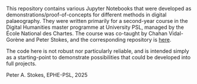 This repository contains various Jupyter Notebooks that were developed as demonstrations/proof-of-concepts for different methods in digital palaeography. They were written primarily for a second-year course in the Digital Humanities master programme at University PSL, managed by the École National des Chartes. 
The course was co-taught by Chahan Vidal-Gorène and Peter Stokes, and the corresponding repository is [here](https://github.com/CVidalG/HN2-Paleographie-Computationnelle).

The code here is not robust nor particularly reliable, and is intended simply as a starting-point to demonstrate possibilities that could be developed into full projects.

Peter A. Stokes, EPHE-PSL, 2025

